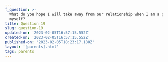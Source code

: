 ```yaml
---
f_question: >-
  What do you hope I will take away from our relationship when I am a parent
  myself?
title: Question 19
slug: question-19
updated-on: '2023-02-05T16:57:15.552Z'
created-on: '2023-02-05T16:57:15.552Z'
published-on: '2023-02-05T18:23:17.180Z'
layout: '[parents].html'
tags: parents
---
```



